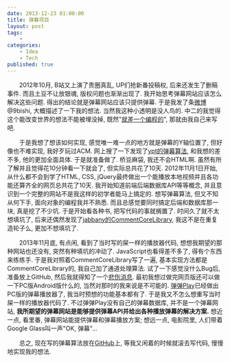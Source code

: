 ```yaml
---
date: 2013-12-23 01:00:00
title: 弹幕项目
layout: post
tags:
    - 
categories:
    - Idea
    - Tech
published: true
---
```

　　2012年10月, B站又上演了贵圈真乱, UP们抢新番投稿权, 后来还发生了删稿事件. 而且土豆不让放银魂, 版权问题也渐渐出现了. 我开始思考弹幕网站应该怎么解决这些问题. 得出的结论就是弹幕网站应该只提供弹幕. 于是我发了条[微博](http://weibo.com/2956373181/z0tXXlA4F)@9bishi, 大概描述了一下我的想法. 当然我这种小透明是没人鸟的. 中二的我觉得这个能改变世界的想法不能被埋没掉, 既然"[就差一个编程的](http://www.aqee.net/i-just-need-a-programmer/)", 那就由我自己来写吧.

<!-- more -->

　　于是我想了想该如何实现, 感觉唯一难一点的地方就是弹幕的Y轴位置了, 但好像也不难实现, 我好歹玩过ACM. 网上搜了一下发现了[ypt的弹幕算法](https://www.gsea.com.cn/blog/topic/ytp%E5%BC%B9%E5%B9%95%E7%AE%97%E6%B3%95%E8%AF%B4%E6%98%8E/), 和我想的差不多, 他的更加全面具体. 于是就准备做了. 桥豆麻袋, 我还不会HTML啊. 虽然有所了解并且觉得花10分钟看一下就会了, 但实际总共花了10天. 2012年11月1日开始, 从什么都不会到学了HTML, CSS, jQuery最终做出一个能播放本地视频并且各功能还算齐全的网页总共花了10天. 我开始知道前端后端数据库API等等概念, 并且意识到一个完整的网站不是我这样的初学者能马上搞定的. 想写弹幕算法, 但又不知从何下手, 面向对象的编程我并不熟悉. 而且总感觉要同时搞定后端和数据库那一块, 真是挖了不少坑. 于是开始看各种书, 把写代码的事就搁置了. 时间久了就不太想填坑了, 后来还偶然发现了[jabbany的CommentCoreLibrary](https://github.com/jabbany/CommentCoreLibrary), 我这不是在重复造轮子么, 更加不想填坑了.

　　2013年11月底, 有点闲, 看到了当时写的屎一样的播放器代码, 想想我期望的那种网站也还没有, 突然有种填坑的冲动了. JavaScript也看得差不多了, 得有个东西来练练手. 于是我对照着CommentCoreLibrary写了一遍, 基本实现方法都是CommentCoreLibrary的, 我自己加了通道处理算法. 试了一下感觉没什么Bug后, 准备放上GitHub, 然后我就得知了一个[悲伤消息](http://www.hexieshe.com/644061/). 最初我想过做完网页版还可以做一下PC版Android版什么的, 当然对那时的我来说是不可能的. [弹弹Play](http://dandanplay.com/)已经做出PC版的弹幕播放器了, 我当时预想的功能基本都有了. 于是我又不怎么想重写当时屎一样的播放器代码了. 不过弹弹Play没有自己的弹幕数据库, 并不是一个弹幕网站, __我所期望的弹幕网站是能够提供弹幕API并给出各种播放弹幕的解决方案.__ 想近一点, 看里番, 弹幕网站能提供弹幕和弹幕播放方案; 想远一点, 电影院里, 人们带着Google Glass叫一声"OK, 弹幕"...

　　总之, 现在写的弹幕算法放在[GitHub](https://github.com/weizhenye/Danmaku)上, 等我又闲着的时候就滚去写代码, 慢慢地实现我的想法.
